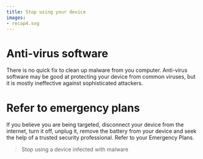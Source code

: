 ```yaml
---
title: Stop using your device
images:
- recap4.svg
---
```

# Anti-virus software
There is no quick fix to clean up malware from you computer. Anti-virus software may be good at protecting your device from common viruses, but it is mostly ineffective against sophisticated attackers.
<br>
# Refer to emergency plans
If you believe you are being targeted, disconnect your device from the internet, turn it off, unplug it, remove the battery from your device and seek the help of a trusted security professional. Refer to your Emergency Plans.
<br>
> Stop using a device infected with malware
